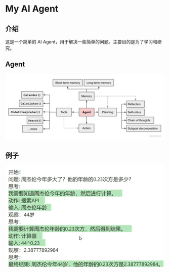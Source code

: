 # My AI Agent

## 介绍

这是一个简单的 AI Agent，用于解决一些简单的问题。主要目的是为了学习和研究。

## Agent

![Agent架构图](./assets/img/agent.png)

## 例子

![例子](./assets/img/example.png)
